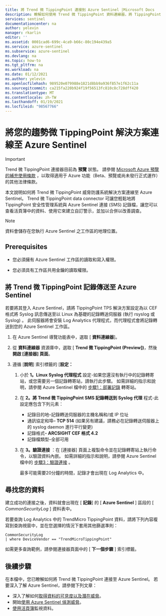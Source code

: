 ```yaml
---
title: 將 Trend 微 TippingPoint 連接到 Azure Sentinel |Microsoft Docs
description: 瞭解如何使用 Trend 微 TippingPoint 資料連線器，將 TippingPoint SMS 登入提取 Azure Sentinel。 查看活頁簿中的 TippingPoint 資料、建立警示及改進調查。
services: sentinel
documentationcenter: na
author: yelevin
manager: rkarlin
editor: ''
ms.assetid: 0001cad6-699c-4ca9-b66c-80c194e439a5
ms.service: azure-sentinel
ms.subservice: azure-sentinel
ms.devlang: na
ms.topic: how-to
ms.tgt_pltfrm: na
ms.workload: na
ms.date: 01/12/2021
ms.author: yelevin
ms.openlocfilehash: 989520e079988e1821d8bb9a936f857e1f62c11a
ms.sourcegitcommit: ca215fa220b924f19f56513fc810c8c728dff420
ms.translationtype: MT
ms.contentlocale: zh-TW
ms.lasthandoff: 01/19/2021
ms.locfileid: "98567766"
---
```

# <a name="connect-your-trend-micro-tippingpoint-solution-to-azure-sentinel"></a>將您的趨勢微 TippingPoint 解決方案連線至 Azure Sentinel

> [!IMPORTANT]
> Trend 微 TippingPoint 連接器目前為 **預覽** 狀態。 請參閱 [Microsoft Azure 預覽的補充使用條款](https://azure.microsoft.com/support/legal/preview-supplemental-terms/) ，以取得適用于 Azure 功能（Beta、預覽或尚未發行正式運作）的其他法律條款。

本文說明如何將 Trend 微 TippingPoint 威脅防護系統解決方案連線至 Azure Sentinel。 Trend 微 TippingPoint data connector 可讓您輕鬆地將 TippingPoint 安全性管理系統與 Azure Sentinel 連接 (SMS) 記錄檔，讓您可以查看活頁簿中的資料、使用它來建立自訂警示，並加以合併以改善調查。 

> [!NOTE]
> 資料會儲存在您執行 Azure Sentinel 之工作區的地理位置。

## <a name="prerequisites"></a>Prerequisites

- 您必須擁有 Azure Sentinel 工作區的讀取和寫入權限。

- 您必須具有工作區共用金鑰的讀取權限。

## <a name="send-trend-micro-tippingpoint-logs-to-azure-sentinel"></a>將 Trend 微 TippingPoint 記錄傳送至 Azure Sentinel

若要將其登入 Azure Sentinel，請將 TippingPoint TPS 解決方案設定為以 CEF 格式將 Syslog 訊息傳送至以 Linux 為基礎的記錄轉送伺服器 (執行 rsyslog 或 Syslog) 。 此伺服器將會安裝 Log Analytics 代理程式，而代理程式會將記錄轉送到您的 Azure Sentinel 工作區。

1. 在 Azure Sentinel 導覽功能表中，選取 [ **資料連線器**]。

1. 從 **資料連線器** 資源庫中，選取 [ **Trend 微 TippingPoint (Preview])**，然後 **開啟 [連接器] 頁面**。

1. 遵循 [**說明**] 索引標籤的 [**設定：**

    1. 小於 **1。Linux Syslog 代理程式** 設定-如果您還沒有執行中的記錄轉寄站，或您需要另一個記錄轉寄站，請執行此步驟。 如需詳細的指示和說明，請參閱 Azure Sentinel 檔中的 [步驟1：部署記錄](connect-cef-agent.md) 轉寄站。

    1. 在 **2。將 Trend 微 TippingPoint SMS 記錄轉送到 Syslog 代理** 程式-此設定應包含下列元素：
        - 記錄目的地–記錄轉送伺服器的主機名稱和/或 IP 位址
        - 通訊協定和埠– **TCP 514** (如果另有建議，請務必在記錄轉送伺服器上的 syslog daemon 進行平行變更) 
        - 記錄格式– **ARCSIGHT CEF 格式 4.2**
        - 記錄檔類型–全部可用

    1. 在 **3。驗證連接** ：在 [連接器] 頁面上複製命令並在記錄轉寄站上執行命令，以驗證資料內嵌。 如需詳細的指示和說明，請參閱 Azure Sentinel 檔中的 [步驟3：驗證連接](connect-cef-verify.md) 。

        最多可能需要20分鐘的時間，記錄才會出現在 Log Analytics 中。

## <a name="find-your-data"></a>尋找您的資料

建立成功的連接之後，資料就會出現在 [ **記錄**] 的 [ **Azure Sentinel** ] 區段的 [ *CommonSecurityLog* ] 資料表中。

若要查詢 Log Analytics 中的 TrendMicro TippingPoint 資料，請將下列內容複寫到查詢視窗中，並在您選擇的情況下套用其他篩選準則：

```kusto
CommonSecurityLog 
| where DeviceVendor == "TrendMicroTippingPoint"
```

如需更多查詢範例，請參閱連接器頁面中的 [ **下一個步驟** ] 索引標籤。

## <a name="next-steps"></a>後續步驟

在本檔中，您已瞭解如何將 Trend 微 TippingPoint 連接至 Azure Sentinel。 若要深入了解 Azure Sentinel，請參閱下列文章：
- 深入了解如何[取得資料的可見度以及潛在威脅](quickstart-get-visibility.md)。
- 開始[使用 Azure Sentinel 偵測威脅](tutorial-detect-threats-built-in.md)。
- [使用活頁簿](tutorial-monitor-your-data.md)監視資料。